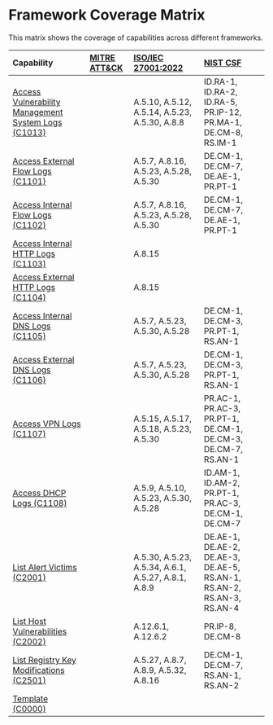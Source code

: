 # Framework Coverage Matrix

This matrix shows the coverage of capabilities across different frameworks.

| Capability | [MITRE ATT&CK](../frameworks/F0001.md) | [ISO/IEC 27001:2022](../frameworks/F0002.md) | [NIST CSF](../frameworks/F0003.md) |
| :--- | :--- | :--- | :--- |
| [Access Vulnerability Management System Logs (C1013)](../capability/C1013.md) |  | A.5.10, A.5.12, A.5.14, A.5.23, A.5.30, A.8.8 | ID.RA-1, ID.RA-2, ID.RA-5, PR.IP-12, PR.MA-1, DE.CM-8, RS.IM-1 |
| [Access External Flow Logs (C1101)](../capability/C1101.md) |  | A.5.7, A.8.16, A.5.23, A.5.28, A.5.30 | DE.CM-1, DE.CM-7, DE.AE-1, PR.PT-1 |
| [Access Internal Flow Logs (C1102)](../capability/C1102.md) |  | A.5.7, A.8.16, A.5.23, A.5.28, A.5.30 | DE.CM-1, DE.CM-7, DE.AE-1, PR.PT-1 |
| [Access Internal HTTP Logs (C1103)](../capability/C1103.md) |  | A.8.15 |  |
| [Access External HTTP Logs (C1104)](../capability/C1104.md) |  | A.8.15 |  |
| [Access Internal DNS Logs (C1105)](../capability/C1105.md) |  | A.5.7, A.5.23, A.5.30, A.5.28 | DE.CM-1, DE.CM-3, PR.PT-1, RS.AN-1 |
| [Access External DNS Logs (C1106)](../capability/C1106.md) |  | A.5.7, A.5.23, A.5.30, A.5.28 | DE.CM-1, DE.CM-3, PR.PT-1, RS.AN-1 |
| [Access VPN Logs (C1107)](../capability/C1107.md) |  | A.5.15, A.5.17, A.5.18, A.5.23, A.5.30 | PR.AC-1, PR.AC-3, PR.PT-1, DE.CM-1, DE.CM-3, DE.CM-7, RS.AN-1 |
| [Access DHCP Logs (C1108)](../capability/C1108.md) |  | A.5.9, A.5.10, A.5.23, A.5.30, A.5.28 | ID.AM-1, ID.AM-2, PR.PT-1, PR.AC-3, DE.CM-1, DE.CM-7 |
| [List Alert Victims (C2001)](../capability/C2001.md) |  | A.5.30, A.5.23, A.5.34, A.6.1, A.5.27, A.8.1, A.8.9 | DE.AE-1, DE.AE-2, DE.AE-3, DE.AE-5, RS.AN-1, RS.AN-2, RS.AN-3, RS.AN-4 |
| [List Host Vulnerabilities (C2002)](../capability/C2002.md) |  | A.12.6.1, A.12.6.2 | PR.IP-8, DE.CM-8 |
| [List Registry Key Modifications (C2501)](../capability/C2501.md) |  | A.5.27, A.8.7, A.8.9, A.5.32, A.8.16 | DE.CM-1, DE.CM-7, RS.AN-1, RS.AN-2 |
| [Template (C0000)](../capability/C0000.md) |  |  |  |